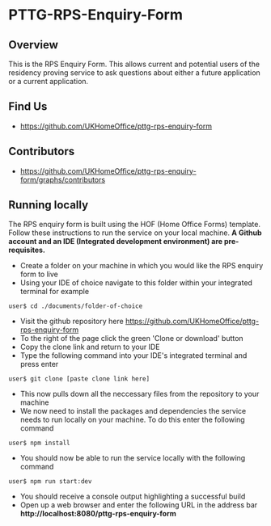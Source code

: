 # PTTG-RPS-Enquiry-Form

## Overview
This is the RPS Enquiry Form. This allows current and potential users of the residency proving service to ask questions about either a future application or a current application.

## Find Us
* https://github.com/UKHomeOffice/pttg-rps-enquiry-form

## Contributors
* https://github.com/UKHomeOffice/pttg-rps-enquiry-form/graphs/contributors

## Running locally
The RPS enquiry form is built using the HOF (Home Office Forms) template.
Follow these instructions to run the service on your local machine.
**A Github account and an IDE (Integrated development environment) are pre-requisites.**
* Create a folder on your machine in which you would like the RPS enquiry form to live
* Using your IDE of choice navigate to this folder within your integrated terminal
for example

```user$ cd ./documents/folder-of-choice```

* Visit the github repository here https://github.com/UKHomeOffice/pttg-rps-enquiry-form
* To the right of the page click the green 'Clone or download' button 
* Copy the clone link and return to your IDE
* Type the following command into your IDE's integrated terminal and press enter

```user$ git clone [paste clone link here]```

* This now pulls down all the neccessary files from the repository to your machine
* We now need to install the packages and dependencies the service needs to run locally on your machine. To do this enter the following command

```user$ npm install```

* You should now be able to run the service locally with the following command

```user$ npm run start:dev```

* You should receive a console output highlighting a successful build
* Open up a web browser and enter the following URL in the address bar
**http://localhost:8080/pttg-rps-enquiry-form**